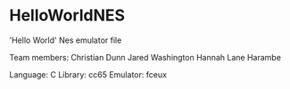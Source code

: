 # HelloWorldNES
'Hello World' Nes emulator file

Team members: Christian Dunn
              Jared Washington
              Hannah Lane
              Harambe
              
Language: C
Library: cc65
Emulator: fceux
